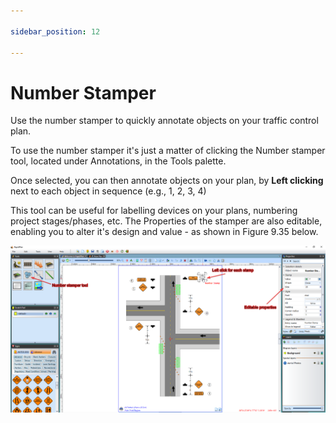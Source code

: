```yaml
---

sidebar_position: 12

---
```

# Number Stamper

Use the number stamper to quickly annotate objects on your traffic control plan.

To use the number stamper it's just a matter of clicking the Number stamper tool, located under Annotations, in the Tools palette.

Once selected, you can then annotate objects on your plan, by **Left clicking** next to each object in sequence (e.g., 1, 2, 3, 4)

This tool can be useful for labelling devices on your plans, numbering project stages/phases, etc. The Properties of the stamper are also editable, enabling you to alter it's design and value - as shown in Figure 9.35 below.

![Number_stamp](./assets/Number_stamp.png)
